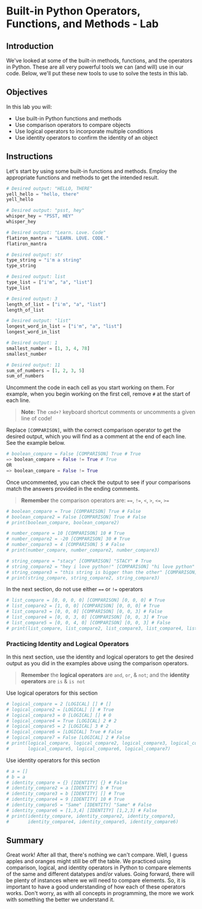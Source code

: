 
# Built-in Python Operators, Functions, and Methods - Lab

## Introduction
We've looked at some of the built-in methods, functions, and the operators in Python. These are all very powerful tools we can (and will) use in our code. Below, we'll put these new tools to use to solve the tests in this lab.

## Objectives
In this lab you will:
* Use built-in Python functions and methods
* Use comparison operators to compare objects
* Use logical operators to incorporate multiple conditions
* Use identity operators to confirm the identity of an object


## Instructions

Let's start by using some built-in functions and methods. Employ the appropriate functions and methods to get the intended result.


```python
# Desired output: "HELLO, THERE"
yell_hello = "hello, there" 
yell_hello
```


```python
# Desired output: "psst, hey"
whisper_hey = "PSST, HEY" 
whisper_hey
```


```python
# Desired output: "Learn. Love. Code"
flatiron_mantra = "LEARN. LOVE. CODE." 
flatiron_mantra
```


```python
# Desired output: str
type_string = "i'm a string" 
type_string
```


```python
# Desired output: list
type_list = ["i'm", "a", "list"] 
type_list
```


```python
# Desired output: 3
length_of_list = ["i'm", "a", "list"] 
length_of_list
```


```python
# Desired output: "list"
longest_word_in_list = ["i'm", "a", "list"]
longest_word_in_list
```


```python
# Desired output: 1
smallest_number = [1, 3, 4, 78]
smallest_number
```


```python
# Desired output: 11
sum_of_numbers = [1, 2, 3, 5]
sum_of_numbers
```

Uncomment the code in each cell as you start working on them. For example, when you begin working on the first cell, remove `#` at the start of each line.  

> **Note:** The `cmd+?` keyboard shortcut comments or uncomments a given line of code!

Replace `[COMPARISON]`, with the correct comparison operator to get the desired output, which you will find as a comment at the end of each line. See the example below.

```python
# boolean_compare = False [COMPARISON] True # True 
=> boolean_compare = False != True # True
OR
=> boolean_compare = False != True
```

Once uncommented, you can check the output to see if your comparisons match the answers provided in the ending comments.

> **Remember** the comparison operators are: `==`, `!=`, `<`, `>`, `<=`, `>=`


```python
# boolean_compare = True [COMPARISON] True # False
# boolean_compare2 = False [COMPARISON] True # False
# print(boolean_compare, boolean_compare2)
```


```python
# number_compare = 10 [COMPARISON] 10 # True
# number_compare2 = -20 [COMPARISON] 30 # True
# number_compare3 = 4 [COMPARISON] 5 # False
# print(number_compare, number_compare2, number_compare3)
```


```python
# string_compare = "stacy" [COMPARISON] "STACY" # True
# string_compare2 = "hey i love python!" [COMPARISON] "hi love python" # False
# string_compare3 = "this string is bigger than the other" [COMPARISON] "that is true" # True
# print(string_compare, string_compare2, string_compare3)
```

In the next section, do not use either `==` or `!=` operators


```python
# list_compare = [0, 0, 0, 0] [COMPARISON] [0, 0, 0] # True
# list_compare2 = [1, 0, 0] [COMPARISON] [0, 0, 0] # True
# list_compare3 = [0, 0, 0] [COMPARISON] [0, 0, 3] # False
# list_compare4 = [0, 0, 3, 0] [COMPARISON] [0, 0, 3] # True
# list_compare5 = [0, 0, 4, 0] [COMPARISON] [0, 0, 3] # False
# print(list_compare, list_compare2, list_compare3, list_compare4, list_compare5)
```

### Practicing Identity and Logical Operators

In this next section, use the identity and logical operators to get the desired output as you did in the examples above using the comparison operators.

> **Remember** the **logical operators** are `and`, `or`, & `not`; and the **identity operators** are `is` & `is not`

Use logical operators for this section


```python
# logical_compare = 2 [LOGICAL] [] # []
# logical_compare2 = [LOGICAL] [] # True
# logical_compare3 = 0 [LOGICAL] [] # 0
# logical_compare4 = True [LOGICAL] 2 # 2
# logical_compare5 = 2 [LOGICAL] 3 # 2
# logical_compare6 = [LOGICAL] True # False
# logical_compare7 = False [LOGICAL] 2 # False
# print(logical_compare, logical_compare2, logical_compare3, logical_compare4,
#       logical_compare5, logical_compare6, logical_compare7)
```

Use identity operators for this section


```python
# a = []
# b = a
# identity_compare = {} [IDENTITY] {} # False
# identity_compare2 = a [IDENTITY] b # True
# identity_compare3 = b [IDENTITY] [] # True
# identity_compare4 = 9 [IDENTITY] 10 # True
# identity_compare5 = "Same" [IDENTITY] "Same" # False
# identity_compare6 = [1,3,4] [IDENTITY] [1,2,3] # False
# print(identity_compare, identity_compare2, identity_compare3,
#       identity_compare4, identity_compare5, identity_compare6)
```

## Summary
Great work! After all that, there's nothing we can't compare. Well, I guess apples and oranges might still be off the table. We practiced using comparison, logical, and identity operators in Python to compare elements of the same and different datatypes and/or values. Going forward, there will be plenty of instances where we will need to compare elements. So, it is important to have a good understanding of how each of these operators works. Don't worry, as with all concepts in programming, the more we work with something the better we understand it. 
